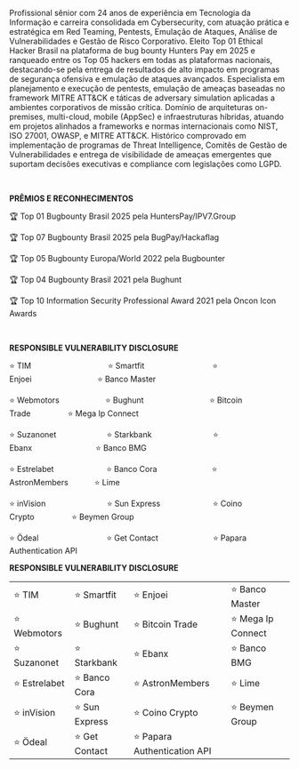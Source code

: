 <p>Profissional sênior com 24 anos de experiência em Tecnologia da Informação e carreira consolidada em Cybersecurity, com atuação prática e estratégica em Red Teaming, Pentests, Emulação de Ataques, Análise de Vulnerabilidades e Gestão de
Risco Corporativo. Eleito Top 01 Ethical Hacker Brasil na plataforma de bug bounty Hunters Pay em 2025 e ranqueado entre os Top 05 hackers em todas as plataformas nacionais, destacando-se pela entrega de resultados de alto impacto em programas de segurança ofensiva e emulação de ataques avançados. Especialista em planejamento e execução de pentests, emulação de ameaças baseadas no framework MITRE ATT&CK e táticas de adversary simulation aplicadas a ambientes corporativos de missão crítica. Domínio de arquiteturas on-premises, multi-cloud, mobile (AppSec) e infraestruturas híbridas, atuando em projetos alinhados a frameworks e normas internacionais como NIST, ISO 27001, OWASP, e MITRE ATT&CK. Histórico comprovado em implementação de programas de Threat Intelligence, Comitês de Gestão de Vulnerabilidades e entrega de visibilidade de ameaças emergentes que suportam decisões executivas e compliance com legislações como LGPD.</p><br>

<p><b>PRÊMIOS E RECONHECIMENTOS</b></p>
<p>🏆 Top 01 Bugbounty Brasil 2025 pela HuntersPay/IPV7.Group</p>
<p>🏆 Top 07 Bugbounty Brasil 2025 pela BugPay/Hackaflag</p>
<p>🏆 Top 05 Bugbounty Europa/World 2022 pela Bugbounter</p>
<p>🏆 Top 04 Bugbounty Brasil 2021 pela Bughunt</p>
<p>🏆 Top 10 Information Security Professional Award 2021 pela Oncon Icon Awards</p>
<br>
<p><b>RESPONSIBLE VULNERABILITY DISCLOSURE</b></p>
<p>⭐ TIM&nbsp;&nbsp;&nbsp;&nbsp;&nbsp;&nbsp;&nbsp;&nbsp;&nbsp;&nbsp;&nbsp;&nbsp;&nbsp;&nbsp;&nbsp;&nbsp;&nbsp;&nbsp;&nbsp;&nbsp;&nbsp;&nbsp;&nbsp;&nbsp;&nbsp;&nbsp;&nbsp;&nbsp;&nbsp;&nbsp;&nbsp;&nbsp;&nbsp;&nbsp;&nbsp;⭐ Smartfit&nbsp;&nbsp;&nbsp;&nbsp;&nbsp;&nbsp;&nbsp;&nbsp;&nbsp;&nbsp;&nbsp;&nbsp;&nbsp;&nbsp;&nbsp;&nbsp;&nbsp;&nbsp;&nbsp;&nbsp;&nbsp;&nbsp;&nbsp;&nbsp;&nbsp;&nbsp;&nbsp;&nbsp;&nbsp;&nbsp;&nbsp;⭐ Enjoei&nbsp;&nbsp;&nbsp;&nbsp;&nbsp;&nbsp;&nbsp;&nbsp;&nbsp;&nbsp;&nbsp;&nbsp;&nbsp;&nbsp;&nbsp;&nbsp;&nbsp;&nbsp;&nbsp;&nbsp;&nbsp;&nbsp;&nbsp;&nbsp;&nbsp;&nbsp;&nbsp;&nbsp;&nbsp;&nbsp;⭐ Banco Master</p>
<p>⭐ Webmotors&nbsp;&nbsp;&nbsp;&nbsp;&nbsp;&nbsp;&nbsp;&nbsp;&nbsp;&nbsp;&nbsp;&nbsp;&nbsp;&nbsp;&nbsp;&nbsp;&nbsp;&nbsp;&nbsp;&nbsp;&nbsp;⭐ Bughunt&nbsp;&nbsp;&nbsp;&nbsp;&nbsp;&nbsp;&nbsp;&nbsp;&nbsp;&nbsp;&nbsp;&nbsp;&nbsp;&nbsp;&nbsp;&nbsp;&nbsp;&nbsp;&nbsp;&nbsp;&nbsp;&nbsp;&nbsp;&nbsp;&nbsp;&nbsp;&nbsp;&nbsp;&nbsp;&nbsp;⭐ Bitcoin Trade&nbsp;&nbsp;&nbsp;&nbsp;&nbsp;&nbsp;&nbsp;&nbsp;&nbsp;&nbsp;&nbsp;&nbsp;&nbsp;&nbsp;&nbsp;&nbsp;&nbsp;⭐ Mega Ip Connect</p>
<p>⭐ Suzanonet&nbsp;&nbsp;&nbsp;&nbsp;&nbsp;&nbsp;&nbsp;&nbsp;&nbsp;&nbsp;&nbsp;&nbsp;&nbsp;&nbsp;&nbsp;&nbsp;&nbsp;&nbsp;&nbsp;&nbsp;&nbsp;&nbsp;&nbsp;⭐ Starkbank&nbsp;&nbsp;&nbsp;&nbsp;&nbsp;&nbsp;&nbsp;&nbsp;&nbsp;&nbsp;&nbsp;&nbsp;&nbsp;&nbsp;&nbsp;&nbsp;&nbsp;&nbsp;&nbsp;&nbsp;&nbsp;&nbsp;&nbsp;&nbsp;&nbsp;&nbsp;&nbsp;&nbsp;⭐ Ebanx&nbsp;&nbsp;&nbsp;&nbsp;&nbsp;&nbsp;&nbsp;&nbsp;&nbsp;&nbsp;&nbsp;&nbsp;&nbsp;&nbsp;&nbsp;&nbsp;&nbsp;&nbsp;&nbsp;&nbsp;&nbsp;&nbsp;&nbsp;&nbsp;&nbsp;&nbsp;&nbsp;&nbsp;&nbsp;⭐ Banco BMG</p>
<p>⭐ Estrelabet&nbsp;&nbsp;&nbsp;&nbsp;&nbsp;&nbsp;&nbsp;&nbsp;&nbsp;&nbsp;&nbsp;&nbsp;&nbsp;&nbsp;&nbsp;&nbsp;&nbsp;&nbsp;&nbsp;&nbsp;&nbsp;&nbsp;&nbsp;&nbsp;⭐ Banco Cora&nbsp;&nbsp;&nbsp;&nbsp;&nbsp;&nbsp;&nbsp;&nbsp;&nbsp;&nbsp;&nbsp;&nbsp;&nbsp;&nbsp;&nbsp;&nbsp;&nbsp;&nbsp;&nbsp;&nbsp;&nbsp;&nbsp;&nbsp;&nbsp;&nbsp;⭐ AstronMembers&nbsp;&nbsp;&nbsp;&nbsp;&nbsp;&nbsp;&nbsp;&nbsp;&nbsp;&nbsp;&nbsp;&nbsp;⭐ Lime</p>
<p>⭐ inVision&nbsp;&nbsp;&nbsp;&nbsp;&nbsp;&nbsp;&nbsp;&nbsp;&nbsp;&nbsp;&nbsp;&nbsp;&nbsp;&nbsp;&nbsp;&nbsp;&nbsp;&nbsp;&nbsp;&nbsp;&nbsp;&nbsp;&nbsp;&nbsp;&nbsp;&nbsp;&nbsp;&nbsp;⭐ Sun Express&nbsp;&nbsp;&nbsp;&nbsp;&nbsp;&nbsp;&nbsp;&nbsp;&nbsp;&nbsp;&nbsp;&nbsp;&nbsp;&nbsp;&nbsp;&nbsp;&nbsp;&nbsp;&nbsp;&nbsp;&nbsp;&nbsp;&nbsp;&nbsp;⭐ Coino Crypto&nbsp;&nbsp;&nbsp;&nbsp;&nbsp;&nbsp;&nbsp;&nbsp;&nbsp;&nbsp;&nbsp;&nbsp;&nbsp;&nbsp;&nbsp;&nbsp;&nbsp;⭐ Beymen Group</p>
<p>⭐ Ödeal&nbsp;&nbsp;&nbsp;&nbsp;&nbsp;&nbsp;&nbsp;&nbsp;&nbsp;&nbsp;&nbsp;&nbsp;&nbsp;&nbsp;&nbsp;&nbsp;&nbsp;&nbsp;&nbsp;&nbsp;&nbsp;&nbsp;&nbsp;&nbsp;&nbsp;&nbsp;&nbsp;&nbsp;&nbsp;&nbsp;&nbsp;⭐ Get Contact&nbsp;&nbsp;&nbsp;&nbsp;&nbsp;&nbsp;&nbsp;&nbsp;&nbsp;&nbsp;&nbsp;&nbsp;&nbsp;&nbsp;&nbsp;&nbsp;&nbsp;&nbsp;&nbsp;&nbsp;&nbsp;&nbsp;&nbsp;&nbsp;&nbsp;⭐ Papara Authentication API</p>


<p><b>RESPONSIBLE VULNERABILITY DISCLOSURE</b></p>

<table>
  <tr>
    <td>⭐ TIM</td>
    <td>⭐ Smartfit</td>
    <td>⭐ Enjoei</td>
    <td>⭐ Banco Master</td>
  </tr>
  <tr>
    <td>⭐ Webmotors</td>
    <td>⭐ Bughunt</td>
    <td>⭐ Bitcoin Trade</td>
    <td>⭐ Mega Ip Connect</td>
  </tr>
  <tr>
    <td>⭐ Suzanonet</td>
    <td>⭐ Starkbank</td>
    <td>⭐ Ebanx</td>
    <td>⭐ Banco BMG</td>
  </tr>
  <tr>
    <td>⭐ Estrelabet</td>
    <td>⭐ Banco Cora</td>
    <td>⭐ AstronMembers</td>
    <td>⭐ Lime</td>
  </tr>
  <tr>
    <td>⭐ inVision</td>
    <td>⭐ Sun Express</td>
    <td>⭐ Coino Crypto</td>
    <td>⭐ Beymen Group</td>
  </tr>
  <tr>
    <td>⭐ Ödeal</td>
    <td>⭐ Get Contact</td>
    <td>⭐ Papara Authentication API</td>
    <td></td>
  </tr>
</table>



